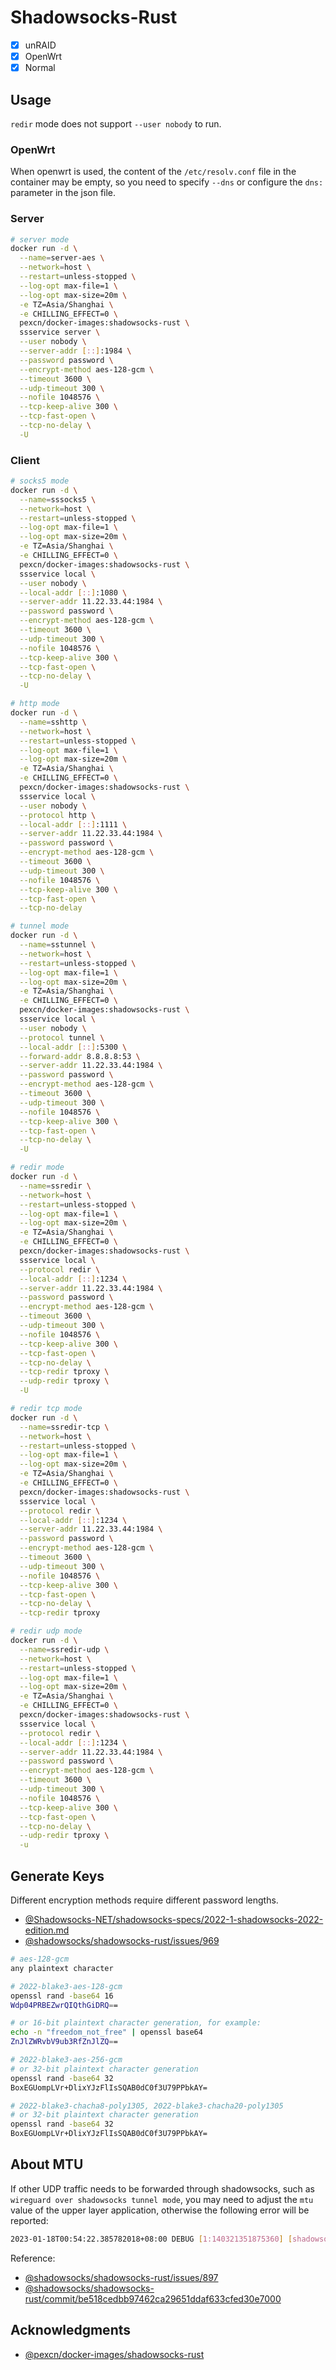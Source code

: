 # Shadowsocks-Rust

- [x] unRAID
- [x] OpenWrt
- [x] Normal

## Usage

`redir` mode does not support `--user nobody` to run.

### OpenWrt

When openwrt is used, the content of the `/etc/resolv.conf` file in the container may be empty, so you need to specify `--dns` or configure the `dns:` parameter in the json file.

### Server

```sh
# server mode
docker run -d \
  --name=server-aes \
  --network=host \
  --restart=unless-stopped \
  --log-opt max-file=1 \
  --log-opt max-size=20m \
  -e TZ=Asia/Shanghai \
  -e CHILLING_EFFECT=0 \
  pexcn/docker-images:shadowsocks-rust \
  ssservice server \
  --user nobody \
  --server-addr [::]:1984 \
  --password password \
  --encrypt-method aes-128-gcm \
  --timeout 3600 \
  --udp-timeout 300 \
  --nofile 1048576 \
  --tcp-keep-alive 300 \
  --tcp-fast-open \
  --tcp-no-delay \
  -U
```

### Client

```sh
# socks5 mode
docker run -d \
  --name=sssocks5 \
  --network=host \
  --restart=unless-stopped \
  --log-opt max-file=1 \
  --log-opt max-size=20m \
  -e TZ=Asia/Shanghai \
  -e CHILLING_EFFECT=0 \
  pexcn/docker-images:shadowsocks-rust \
  ssservice local \
  --user nobody \
  --local-addr [::]:1080 \
  --server-addr 11.22.33.44:1984 \
  --password password \
  --encrypt-method aes-128-gcm \
  --timeout 3600 \
  --udp-timeout 300 \
  --nofile 1048576 \
  --tcp-keep-alive 300 \
  --tcp-fast-open \
  --tcp-no-delay \
  -U

# http mode
docker run -d \
  --name=sshttp \
  --network=host \
  --restart=unless-stopped \
  --log-opt max-file=1 \
  --log-opt max-size=20m \
  -e TZ=Asia/Shanghai \
  -e CHILLING_EFFECT=0 \
  pexcn/docker-images:shadowsocks-rust \
  ssservice local \
  --user nobody \
  --protocol http \
  --local-addr [::]:1111 \
  --server-addr 11.22.33.44:1984 \
  --password password \
  --encrypt-method aes-128-gcm \
  --timeout 3600 \
  --udp-timeout 300 \
  --nofile 1048576 \
  --tcp-keep-alive 300 \
  --tcp-fast-open \
  --tcp-no-delay

# tunnel mode
docker run -d \
  --name=sstunnel \
  --network=host \
  --restart=unless-stopped \
  --log-opt max-file=1 \
  --log-opt max-size=20m \
  -e TZ=Asia/Shanghai \
  -e CHILLING_EFFECT=0 \
  pexcn/docker-images:shadowsocks-rust \
  ssservice local \
  --user nobody \
  --protocol tunnel \
  --local-addr [::]:5300 \
  --forward-addr 8.8.8.8:53 \
  --server-addr 11.22.33.44:1984 \
  --password password \
  --encrypt-method aes-128-gcm \
  --timeout 3600 \
  --udp-timeout 300 \
  --nofile 1048576 \
  --tcp-keep-alive 300 \
  --tcp-fast-open \
  --tcp-no-delay \
  -U

# redir mode
docker run -d \
  --name=ssredir \
  --network=host \
  --restart=unless-stopped \
  --log-opt max-file=1 \
  --log-opt max-size=20m \
  -e TZ=Asia/Shanghai \
  -e CHILLING_EFFECT=0 \
  pexcn/docker-images:shadowsocks-rust \
  ssservice local \
  --protocol redir \
  --local-addr [::]:1234 \
  --server-addr 11.22.33.44:1984 \
  --password password \
  --encrypt-method aes-128-gcm \
  --timeout 3600 \
  --udp-timeout 300 \
  --nofile 1048576 \
  --tcp-keep-alive 300 \
  --tcp-fast-open \
  --tcp-no-delay \
  --tcp-redir tproxy \
  --udp-redir tproxy \
  -U

# redir tcp mode
docker run -d \
  --name=ssredir-tcp \
  --network=host \
  --restart=unless-stopped \
  --log-opt max-file=1 \
  --log-opt max-size=20m \
  -e TZ=Asia/Shanghai \
  -e CHILLING_EFFECT=0 \
  pexcn/docker-images:shadowsocks-rust \
  ssservice local \
  --protocol redir \
  --local-addr [::]:1234 \
  --server-addr 11.22.33.44:1984 \
  --password password \
  --encrypt-method aes-128-gcm \
  --timeout 3600 \
  --udp-timeout 300 \
  --nofile 1048576 \
  --tcp-keep-alive 300 \
  --tcp-fast-open \
  --tcp-no-delay \
  --tcp-redir tproxy

# redir udp mode
docker run -d \
  --name=ssredir-udp \
  --network=host \
  --restart=unless-stopped \
  --log-opt max-file=1 \
  --log-opt max-size=20m \
  -e TZ=Asia/Shanghai \
  -e CHILLING_EFFECT=0 \
  pexcn/docker-images:shadowsocks-rust \
  ssservice local \
  --protocol redir \
  --local-addr [::]:1234 \
  --server-addr 11.22.33.44:1984 \
  --password password \
  --encrypt-method aes-128-gcm \
  --timeout 3600 \
  --udp-timeout 300 \
  --nofile 1048576 \
  --tcp-keep-alive 300 \
  --tcp-fast-open \
  --tcp-no-delay \
  --udp-redir tproxy \
  -u
```

## Generate Keys

Different encryption methods require different password lengths.

- [@Shadowsocks-NET/shadowsocks-specs/2022-1-shadowsocks-2022-edition.md](https://github.com/Shadowsocks-NET/shadowsocks-specs/blob/main/2022-1-shadowsocks-2022-edition.md#21-psk)
- [@shadowsocks/shadowsocks-rust/issues/969](https://github.com/shadowsocks/shadowsocks-rust/issues/969)

```sh
# aes-128-gcm
any plaintext character

# 2022-blake3-aes-128-gcm
openssl rand -base64 16
Wdp04PRBEZwrQIQthGiDRQ==

# or 16-bit plaintext character generation, for example:
echo -n "freedom_not_free" | openssl base64
ZnJlZWRvbV9ub3RfZnJlZQ==

# 2022-blake3-aes-256-gcm
# or 32-bit plaintext character generation
openssl rand -base64 32
BoxEGUompLVr+DlixYJzFlIsSQAB0dC0f3U79PPbkAY=

# 2022-blake3-chacha8-poly1305, 2022-blake3-chacha20-poly1305
# or 32-bit plaintext character generation
openssl rand -base64 32
BoxEGUompLVr+DlixYJzFlIsSQAB0dC0f3U79PPbkAY=
```

## About MTU

If other UDP traffic needs to be forwarded through shadowsocks, such as `wireguard over shadowsocks tunnel mode`, you may need to adjust the `mtu` value of the upper layer application, otherwise the following error will be reported:

```sh
2023-01-18T00:54:22.385782018+08:00 DEBUG [1:140321351875360] [shadowsocks_service::local::net::udp::association] 127.0.0.1:46213 -> 192.168.99.251:1820 (proxied) sending 1440 bytes failed, error: Message too large (os error 90)
```

Reference:

- [@shadowsocks/shadowsocks-rust/issues/897](https://github.com/shadowsocks/shadowsocks-rust/issues/897)
- [@shadowsocks/shadowsocks-rust/commit/be518cedbb97462ca29651ddaf633cfed30e7000](https://github.com/shadowsocks/shadowsocks-rust/commit/be518cedbb97462ca29651ddaf633cfed30e7000)

## Acknowledgments

- [@pexcn/docker-images/shadowsocks-rust](https://github.com/pexcn/docker-images/tree/master/net/shadowsocks-rust)
